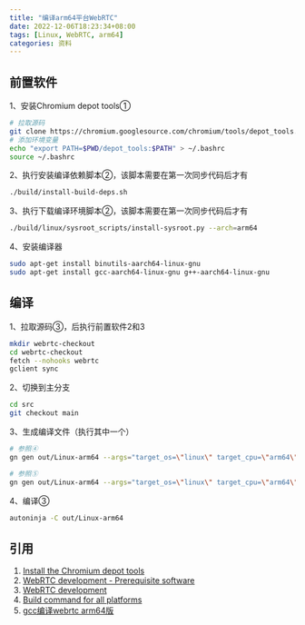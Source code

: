 ```yaml
---
title: "编译arm64平台WebRTC"
date: 2022-12-06T18:23:34+08:00
tags: [Linux, WebRTC, arm64]
categories: 资料
---
```

## 前置软件

1、安装Chromium depot tools①

```bash
# 拉取源码
git clone https://chromium.googlesource.com/chromium/tools/depot_tools.git
# 添加环境变量
echo "export PATH=$PWD/depot_tools:$PATH" > ~/.bashrc
source ~/.bashrc
```

2、执行安装编译依赖脚本②，该脚本需要在第一次同步代码后才有

```bash
./build/install-build-deps.sh
```

3、执行下载编译环境脚本②，该脚本需要在第一次同步代码后才有

```bash
./build/linux/sysroot_scripts/install-sysroot.py --arch=arm64
```

4、安装编译器

```bash
sudo apt-get install binutils-aarch64-linux-gnu
sudo apt-get install gcc-aarch64-linux-gnu g++-aarch64-linux-gnu
```

## 编译

1、拉取源码③，后执行前置软件2和3

```bash
mkdir webrtc-checkout
cd webrtc-checkout
fetch --nohooks webrtc
gclient sync
```

2、切换到主分支

```bash
cd src
git checkout main
```

3、生成编译文件（执行其中一个）

```bash
# 参照④
gn gen out/Linux-arm64 --args="target_os=\"linux\" target_cpu=\"arm64\" is_debug=false rtc_include_tests=false rtc_use_h264=false is_component_build=false use_rtti=true use_custom_libcxx=false rtc_enable_protobuf=false"

# 参照⑤
gn gen out/Linux-arm64 --args="target_os=\"linux\" target_cpu=\"arm64\" is_debug=false rtc_include_tests=false rtc_use_h264=true is_component_build=false use_rtti=true use_custom_libcxx=false rtc_enable_protobuf=false is_clang=false treat_warnings_as_errors=false use_ozone=true rtc_include_pulse_audio=false use_libjpeg_turbo=false use_system_libjpeg=true"
```

4、编译③

```bash
autoninja -C out/Linux-arm64
```

## 引用

1. [Install the Chromium depot tools](https://commondatastorage.googleapis.com/chrome-infra-docs/flat/depot_tools/docs/html/depot_tools_tutorial.html#_setting_up)
2. [WebRTC development - Prerequisite software](https://webrtc.googlesource.com/src/+/main/docs/native-code/development/prerequisite-sw/index.md)
3. [WebRTC development](https://webrtc.googlesource.com/src/+/main/docs/native-code/development/index.md)
4. [Build command for all platforms](https://github.com/webrtc-sdk/webrtc-build/blob/main/docs/build.md#linux-armarm64)
5. [gcc编译webrtc arm64版](https://blog.csdn.net/tjyuanxi/article/details/124693182)